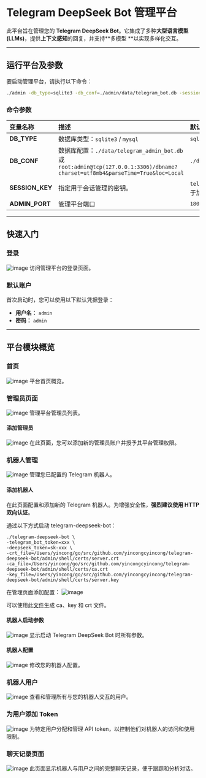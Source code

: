 # Telegram DeepSeek Bot 管理平台

此平台旨在管理您的 **Telegram DeepSeek Bot**。它集成了多种**大型语言模型 (LLMs)**，提供**上下文感知**的回复，并支持**多模型
**以实现多样化交互。

-----

## 运行平台及参数

要启动管理平台，请执行以下命令：

```bash
./admin -db_type=sqlite3 -db_conf=./admin/data/telegram_bot.db -session_key=telegram_bot_session_key
```

### 命令参数

| 变量名称            | 描述                                                                                                                      | 默认值                                       |
|:----------------|:------------------------------------------------------------------------------------------------------------------------|:------------------------------------------|
| **DB_TYPE**     | 数据库类型：`sqlite3` / `mysql`                                                                                               | `sqlite3` / `mysql`                       |
| **DB_CONF**     | 数据库配置：`./data/telegram_admin_bot.db` 或 `root:admin@tcp(127.0.0.1:3306)/dbname?charset=utf8mb4&parseTime=True&loc=Local` | `./data/telegram_admin_bot.db`            |
| **SESSION_KEY** | 指定用于会话管理的密钥。                                                                                                            | `telegram_bot_session_key` (用于加密会话数据的字符串) |
| **ADMIN_PORT**  | 管理平台端口                                                                                                                  | `18080`                                   |

-----

## 快速入门

### 登录

![image](https://github.com/user-attachments/assets/f6bf8ae6-4c0e-44d9-9115-7e744fc20dc3)
访问管理平台的登录页面。

### 默认账户

首次启动时，您可以使用以下默认凭据登录：

* **用户名：** `admin`
* **密码：** `admin`

-----

## 平台模块概览

### 首页

![image](https://github.com/user-attachments/assets/b12925ca-8d02-4537-84bd-6b0e1ca1686f)
平台首页概览。

### 管理员页面

![image](https://github.com/user-attachments/assets/0f5ccb12-1733-44d4-8922-c0dbd9966372)
管理平台管理员列表。

#### 添加管理员

![image](https://github.com/user-attachments/assets/89c46bc4-4ff5-455d-8dcd-6bfdc275659a)
在此页面，您可以添加新的管理员账户并授予其平台管理权限。

### 机器人管理

![image](https://github.com/user-attachments/assets/518f9341-9e30-41b5-a71f-fff3e398ace0)
管理您已配置的 Telegram 机器人。

#### 添加机器人

在此页面配置和添加新的 Telegram 机器人。为增强安全性，**强烈建议使用 HTTP 双向认证**。

通过以下方式启动 telegram-deepseek-bot：

```
./telegram-deepseek-bot \
-telegram_bot_token=xxx \
-deepseek_token=sk-xxx \
-crt_file=/Users/yincong/go/src/github.com/yincongcyincong/telegram-deepseek-bot/admin/shell/certs/server.crt
-ca_file=/Users/yincong/go/src/github.com/yincongcyincong/telegram-deepseek-bot/admin/shell/certs/ca.crt
-key_file=/Users/yincong/go/src/github.com/yincongcyincong/telegram-deepseek-bot/admin/shell/certs/server.key
```

在管理页面添加配置：
![image](https://github.com/user-attachments/assets/2a518841-abf6-4a31-b1b3-b26b258a5fab)

可以使用此[文件](https://github.com/yincongcyincong/telegram-deepseek-bot/blob/main/admin/shell/generate_cert.sh)生成
ca、key 和 crt 文件。

#### 机器人启动参数

![image](https://github.com/user-attachments/assets/94c65d03-e097-479e-bf2a-f3d5aad431cc)
显示启动 Telegram DeepSeek Bot 时所有参数。

#### 机器人配置

![image](https://github.com/user-attachments/assets/0e6d3c32-5311-4769-ac42-e9591d4651ad)
修改您的机器人配置。

### 机器人用户

![image](https://github.com/user-attachments/assets/5534971a-e1e2-42d1-9552-0ce37b18444f)
查看和管理所有与您的机器人交互的用户。

### 为用户添加 Token

![image](https://github.com/user-attachments/assets/b9ffc006-764c-46b7-a5ce-703b052c5368)
为特定用户分配和管理 API token，以控制他们对机器人的访问和使用限制。

### 聊天记录页面

![image](https://github.com/user-attachments/assets/7b0a834f-0e62-4bec-9d57-1be22da0828d)
此页面显示机器人与用户之间的完整聊天记录，便于跟踪和分析对话。
